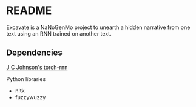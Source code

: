 README
======

Excavate is a NaNoGenMo project to unearth a hidden narrative from one text using an RNN trained on another text.

## Dependencies

[J C Johnson's torch-rnn](https://github.com/jcjohnson/torch-rnn)

Python libraries

* nltk
* fuzzywuzzy

